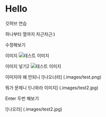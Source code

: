 # Hello

깃허브 연습

하나부터 열까지 차근차근:)

수정해보기

이미지
![테스트 이미지](.images/test.png)

이미지 넣기2
![테스트 이미지](.images/test2.jpg)

이미지야 왜 안되니
![나오너라] (.images/test.png)

뭐가 문제니
![나와라 이미지] (.images/test2.jpg)

Enter 두번 해보기

![나오라] (.images/test2.jpg)
